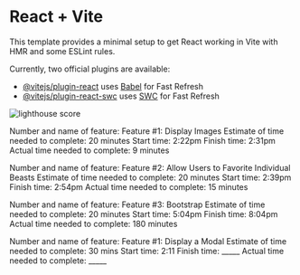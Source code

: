 # React + Vite

This template provides a minimal setup to get React working in Vite with HMR and some ESLint rules.

Currently, two official plugins are available:

- [@vitejs/plugin-react](https://github.com/vitejs/vite-plugin-react/blob/main/packages/plugin-react/README.md) uses [Babel](https://babeljs.io/) for Fast Refresh
- [@vitejs/plugin-react-swc](https://github.com/vitejs/vite-plugin-react-swc) uses [SWC](https://swc.rs/) for Fast Refresh

![lighthouse score](./public/Screenshot%202024-02-26%20at%203.33.33 PM.png)

Number and name of feature: Feature #1: Display Images
Estimate of time needed to complete: 20 minutes
Start time: 2:22pm
Finish time: 2:31pm
Actual time needed to complete: 9 minutes

Number and name of feature: Feature #2: Allow Users to Favorite Individual Beasts
Estimate of time needed to complete: 20 minutes
Start time: 2:39pm
Finish time: 2:54pm
Actual time needed to complete: 15 minutes

Number and name of feature: Feature #3: Bootstrap
Estimate of time needed to complete: 20 minutes
Start time: 5:04pm
Finish time: 8:04pm
Actual time needed to complete: 180 minutes

Number and name of feature: Feature #1: Display a Modal
Estimate of time needed to complete: 30 mins
Start time: 2:11
Finish time: _____
Actual time needed to complete: _____